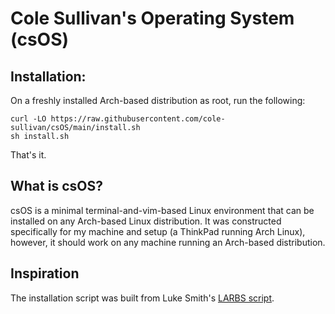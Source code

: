 # Cole Sullivan's Operating System (csOS)

## Installation:

On a freshly installed Arch-based distribution as root, run the following:

```
curl -LO https://raw.githubusercontent.com/cole-sullivan/csOS/main/install.sh
sh install.sh
```

That's it.

## What is csOS?

csOS is a minimal terminal-and-vim-based Linux environment that can be
installed on any Arch-based Linux distribution. It was constructed specifically for
my machine and setup (a ThinkPad running Arch Linux), however, it should work
on any machine running an Arch-based distribution.

## Inspiration

The installation script was built from Luke Smith's [LARBS script](https://github.com/LukeSmithxyz/LARBS).
